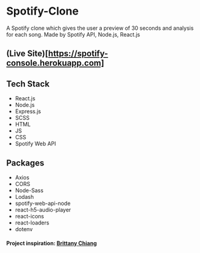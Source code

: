 # Spotify-Clone
A Spotify clone which gives the user a preview of 30 seconds and analysis for each song. Made by Spotify API, Node.js, React.js

## (Live Site)[https://spotify-console.herokuapp.com]

## Tech Stack
- React.js
- Node.js
- Express.js
- SCSS 
- HTML
- JS
- CSS
- Spotify Web API
## Packages
- Axios
- CORS
- Node-Sass
- Lodash
- spotify-web-api-node
- react-h5-audio-player
- react-icons
- react-loaders
- dotenv
#### Project inspiration: [Brittany Chiang](https://github.com/bchiang7)
